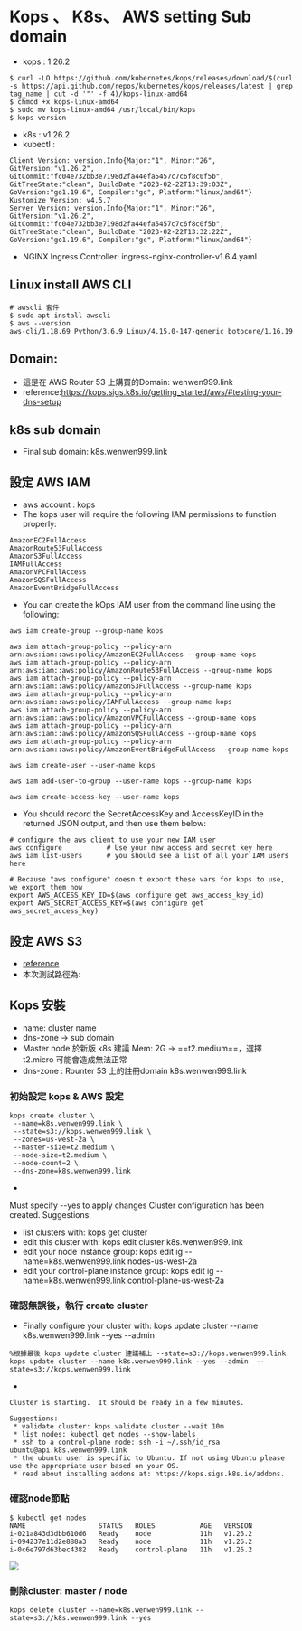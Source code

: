 
# Kops 、 K8s、 AWS setting Sub domain
  - kops : 1.26.2

```bash=
$ curl -LO https://github.com/kubernetes/kops/releases/download/$(curl -s https://api.github.com/repos/kubernetes/kops/releases/latest | grep tag_name | cut -d '"' -f 4)/kops-linux-amd64
$ chmod +x kops-linux-amd64
$ sudo mv kops-linux-amd64 /usr/local/bin/kops
$ kops version
```
  - k8s  : v1.26.2 
  - kubectl : 
```
Client Version: version.Info{Major:"1", Minor:"26", GitVersion:"v1.26.2", GitCommit:"fc04e732bb3e7198d2fa44efa5457c7c6f8c0f5b", GitTreeState:"clean", BuildDate:"2023-02-22T13:39:03Z", GoVersion:"go1.19.6", Compiler:"gc", Platform:"linux/amd64"}
Kustomize Version: v4.5.7
Server Version: version.Info{Major:"1", Minor:"26", GitVersion:"v1.26.2", GitCommit:"fc04e732bb3e7198d2fa44efa5457c7c6f8c0f5b", GitTreeState:"clean", BuildDate:"2023-02-22T13:32:22Z", GoVersion:"go1.19.6", Compiler:"gc", Platform:"linux/amd64"}

```
  - NGINX Ingress Controller: ingress-nginx-controller-v1.6.4.yaml


## Linux install AWS CLI

```bash=
# awscli 套件
$ sudo apt install awscli
$ aws --version
aws-cli/1.18.69 Python/3.6.9 Linux/4.15.0-147-generic botocore/1.16.19
```

## Domain:
   - 這是在 AWS Router 53 上購買的Domain: wenwen999.link
   - reference:https://kops.sigs.k8s.io/getting_started/aws/#testing-your-dns-setup
 
## k8s sub domain
   - Final sub domain: k8s.wenwen999.link

## 設定 AWS IAM 
   - aws account : kops
   - The kops user will require the following IAM permissions to function properly:
```
AmazonEC2FullAccess
AmazonRoute53FullAccess
AmazonS3FullAccess
IAMFullAccess
AmazonVPCFullAccess
AmazonSQSFullAccess
AmazonEventBridgeFullAccess
```
   - You can create the kOps IAM user from the command line using the following:
```
aws iam create-group --group-name kops

aws iam attach-group-policy --policy-arn arn:aws:iam::aws:policy/AmazonEC2FullAccess --group-name kops
aws iam attach-group-policy --policy-arn arn:aws:iam::aws:policy/AmazonRoute53FullAccess --group-name kops
aws iam attach-group-policy --policy-arn arn:aws:iam::aws:policy/AmazonS3FullAccess --group-name kops
aws iam attach-group-policy --policy-arn arn:aws:iam::aws:policy/IAMFullAccess --group-name kops
aws iam attach-group-policy --policy-arn arn:aws:iam::aws:policy/AmazonVPCFullAccess --group-name kops
aws iam attach-group-policy --policy-arn arn:aws:iam::aws:policy/AmazonSQSFullAccess --group-name kops
aws iam attach-group-policy --policy-arn arn:aws:iam::aws:policy/AmazonEventBridgeFullAccess --group-name kops

aws iam create-user --user-name kops

aws iam add-user-to-group --user-name kops --group-name kops

aws iam create-access-key --user-name kops
```
   - You should record the SecretAccessKey and AccessKeyID in the returned JSON output, and then use them below:
```
# configure the aws client to use your new IAM user
aws configure           # Use your new access and secret key here
aws iam list-users      # you should see a list of all your IAM users here

# Because "aws configure" doesn't export these vars for kops to use, we export them now
export AWS_ACCESS_KEY_ID=$(aws configure get aws_access_key_id)
export AWS_SECRET_ACCESS_KEY=$(aws configure get aws_secret_access_key)
```


## 設定 AWS S3
  - [reference](https://kops.sigs.k8s.io/getting_started/aws/#using-s3-default-bucket-encryption)
  - 本次測試路徑為: 


## Kops 安裝
  - name: cluster name
  - dns-zone -> sub domain
  - Master node 於新版 k8s 建議 Mem: 2G -> ==t2.medium==，選擇 t2.micro 可能會造成無法正常
  - dns-zone : Rounter 53 上的註冊domain k8s.wenwen999.link
  
### 初始設定 kops & AWS 設定
```bash=
kops create cluster \
 --name=k8s.wenwen999.link \
 --state=s3://kops.wenwen999.link \
 --zones=us-west-2a \
 --master-size=t2.medium \
 --node-size=t2.medium \
 --node-count=2 \
 --dns-zone=k8s.wenwen999.link
``` 
  - <output>
Must specify --yes to apply changes
Cluster configuration has been created.
Suggestions:
 * list clusters with: kops get cluster
 * edit this cluster with: kops edit cluster k8s.wenwen999.link
 * edit your node instance group: kops edit ig --name=k8s.wenwen999.link nodes-us-west-2a
 * edit your control-plane instance group: kops edit ig --name=k8s.wenwen999.link control-plane-us-west-2a


### 確認無誤後，執行 create cluster
  -  Finally configure your cluster with: kops update cluster --name k8s.wenwen999.link --yes --admin

```
%根據最後 kops update cluster 建議補上 --state=s3://kops.wenwen999.link
kops update cluster --name k8s.wenwen999.link --yes --admin  --state=s3://kops.wenwen999.link
```

  - **<output>**

```
Cluster is starting.  It should be ready in a few minutes.

Suggestions:
 * validate cluster: kops validate cluster --wait 10m
 * list nodes: kubectl get nodes --show-labels
 * ssh to a control-plane node: ssh -i ~/.ssh/id_rsa ubuntu@api.k8s.wenwen999.link
 * the ubuntu user is specific to Ubuntu. If not using Ubuntu please use the appropriate user based on your OS.
 * read about installing addons at: https://kops.sigs.k8s.io/addons.
```

### 確認node節點

 ```bash=
$ kubectl get nodes
NAME                  STATUS   ROLES           AGE   VERSION
i-021a843d3dbb610d6   Ready    node            11h   v1.26.2
i-094237e11d2e888a3   Ready    node            11h   v1.26.2
i-0c6e797d63bec4382   Ready    control-plane   11h   v1.26.2
 ```

![](https://imgur.com/epwFtra.png)

### 刪除cluster: master / node

 ```bash=
 kops delete cluster --name=k8s.wenwen999.link --state=s3://k8s.wenwen999.link --yes
 ```


